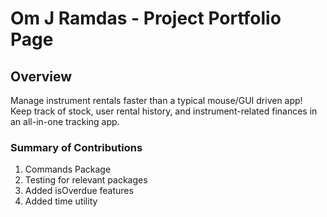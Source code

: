 # Om J Ramdas - Project Portfolio Page

## Overview

Manage instrument rentals faster than a typical mouse/GUI driven app! Keep track of stock, user rental history, and instrument-related finances in an all-in-one tracking app.

### Summary of Contributions

1. Commands Package
2. Testing for relevant packages
3. Added isOverdue features
4. Added time utility
